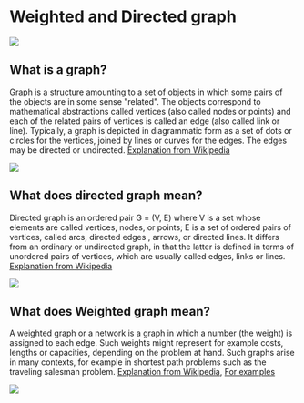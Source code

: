 # Weighted and Directed graph 
![](https://www.google.co.il/imgres?imgurl=https%3A%2F%2Fi.stack.imgur.com%2FhF3mQ.png&imgrefurl=https%3A%2F%2Fstackoverflow.com%2Fquestions%2F23947839%2Fdistance-between-two-nodes-in-weighted-directed-graph&tbnid=0TUMonvNfFfbDM&vet=12ahUKEwie3rPmzsv0AhVShHMKHWyQCZkQMygAegUIARCoAQ..i&docid=-H_5LO4N4MYOmM&w=408&h=264&q=Weighted%20and%20Directed%20graph&ved=2ahUKEwie3rPmzsv0AhVShHMKHWyQCZkQMygAegUIARCoAQ)

## What is a graph?
Graph is a structure amounting to a set of objects in which some pairs of the objects are in some sense "related". The objects correspond to mathematical abstractions called vertices (also called nodes or points) and each of the related pairs of vertices is called an edge (also called link or line). Typically, a graph is depicted in diagrammatic form as a set of dots or circles for the vertices, joined by lines or curves for the edges. The edges may be directed or undirected. 
[Explanation from Wikipedia](https://en.wikipedia.org/wiki/Graph_(discrete_mathematics))

![](https://upload.wikimedia.org/wikipedia/commons/thumb/5/5b/6n-graf.svg/1280px-6n-graf.svg.png)




## What does directed graph mean?
Directed graph is an ordered pair G = (V, E) where
V is a set whose elements are called vertices, nodes, or points;
E is a set of ordered pairs of vertices, called arcs, directed edges , arrows, or directed lines.
It differs from an ordinary or undirected graph, in that the latter is defined in terms of unordered pairs of vertices, which are usually called edges, links or lines.
[Explanation from Wikipedia](https://en.wikipedia.org/wiki/Directed_graph)


![](https://upload.wikimedia.org/wikipedia/commons/thumb/5/51/Directed_graph.svg/1280px-Directed_graph.svg.png)


## What does Weighted graph mean?
A weighted graph or a network is a graph in which a number (the weight) is assigned to each edge. Such weights might represent for example costs, lengths or capacities, depending on the problem at hand. Such graphs arise in many contexts, for example in shortest path problems such as the traveling salesman problem.
[Explanation from Wikipedia](https://he.wikipedia.org/wiki/%D7%92%D7%A8%D7%A3_%D7%9E%D7%9E%D7%95%D7%A9%D7%A7%D7%9C),
[For examples](http://www.mathcs.emory.edu/~cheung/Courses/171/Syllabus/11-Graph/weighted.html)


![](https://upload.wikimedia.org/wikipedia/he/a/a1/Weighted_graph.jpeg)

